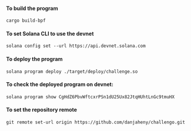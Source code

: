 #### To build the program
```
cargo build-bpf
```
#### To set Solana CLI to use the devnet
```
solana config set --url https://api.devnet.solana.com
```
#### To deploy the program
```
solana program deploy ./target/deploy/challenge.so
```

#### To check the deployed program on devnet:
```
solana program show CgHdZ6PbvWftcxrPSn1dU25Ux82JtqHUhtLnGc9tmuHX
```

#### To set the repository remote
```
git remote set-url origin https://github.com/danjaheny/challengo.git
```